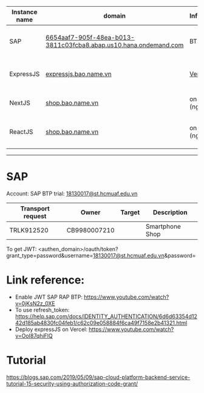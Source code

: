 | Instance name | domain                                                                                                                                       | Infrastructur            |                                            | Note                      |
| ------------- | -------------------------------------------------------------------------------------------------------------------------------------------- | ------------------------ | ------------------------------------------ | ------------------------- |
| SAP           | [6654aaf7-905f-48ea-b013-3811c03fcba8.abap.us10.hana.ondemand.com](https://6654aaf7-905f-48ea-b013-3811c03fcba8.abap.us10.hana.ondemand.com) | BTP Trial                |                                            | Domain not contain _-web_ |
| ExpressJS     | [expressjs.bao.name.vn](https://expressjs.bao.name.vn)                                                                                       | [Vercel.com](Vercel.com) | Bypass CORS, Authorization (JWT)           |                           |
| NextJS        | [shop.bao.name.vn](https://shop.bao.name.vn)                                                                                                 | on premise (nginx)       | Home page, Product detail.                 |                           |
| ReactJS       | [shop.bao.name.vn](https://shop.bao.name.vn)                                                                                                 | on premise (nginx)       | Profile page, order page, login page, etc. |                           |

---

# SAP

Account: SAP BTP trial: 18130017@st.hcmuaf.edu.vn

| Transport request | Owner        | Target | Description     |
| ----------------- | ------------ | ------ | --------------- |
| TRLK912520        | CB9980007210 |        | Smartphone Shop |

To get JWT: <authen_domain>/oauth/token?grant_type=password&username=18130017@st.hcmuaf.edu.vn&password=<password>

# Link reference:

- Enable JWT SAP RAP BTP: https://www.youtube.com/watch?v=0jKsN2z_0XE
- To use refresh_token: https://help.sap.com/docs/IDENTITY_AUTHENTICATION/6d6d63354d1242d185ab4830fc04feb1/c62c09e058884f6ca49f7158e2b41321.html
- Deploy expressJS on Vercel: https://www.youtube.com/watch?v=OoI87qhiFlQ

# Tutorial
https://blogs.sap.com/2019/05/09/sap-cloud-platform-backend-service-tutorial-15-security-using-authorization-code-grant/

